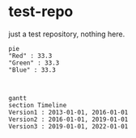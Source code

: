 # test-repo
just a test repository, nothing here.

```mermaid
pie
"Red" : 33.3
"Green" : 33.3
"Blue" : 33.3



gantt
section Timeline
Version1 : 2013-01-01, 2016-01-01
Version2 : 2016-01-01, 2019-01-01
Version3 : 2019-01-01, 2022-01-01


```
